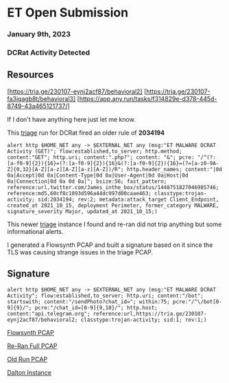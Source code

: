 # ET Open Submission
### January 9th, 2023
### DCRat Activity Detected


## Resources
[https://tria.ge/230107-eynj2acf87/behavioral2]
[https://tria.ge/230107-fa3jqagb8t/behavioral3]
[https://app.any.run/tasks/f314829e-d378-445d-8749-43a465121737/]

If I don't have anything here just let me know.

This [triage](https://tria.ge/230107-fa3jqagb8t/behavioral3) run for DCRat fired an older rule of **2034194**

```alert http $HOME_NET any -> $EXTERNAL_NET any (msg:"ET MALWARE DCRAT Activity (GET)"; flow:established,to_server; http.method; content:"GET"; http.uri; content:".php?"; content: "&"; pcre: "/^(?:[a-f0-9]{2}){16}=(?:[a-f0-9]{2}){16}&(?:[a-f0-9]{2}){16}=(?=[a-z0-9A-Z]{0,32}[A-Z][a-z][A-Z][a-z][A-Z])/R"; http.header_names; content:"|0d 0a|Accept|0d 0a|Content-Type|0d 0a|User-Agent|0d 0a|Host|0d 0a|Connection|0d 0a 0d 0a|"; bsize:56; fast_pattern; reference:url,twitter.com/James_inthe_box/status/1448751827046985746; reference:md5,60cf8c1093d596a44dc997d00caae463; classtype:trojan-activity; sid:2034194; rev:2; metadata:attack_target Client_Endpoint, created_at 2021_10_15, deployment Perimeter, former_category MALWARE, signature_severity Major, updated_at 2021_10_15;)```

This newer [triage](https://tria.ge/230107-eynj2acf87/behavioral2) instance I found and re-ran did not trip anything but some informational alerts.

I generated a Flowsynth PCAP and built a signature based on it since the TLS was causing strange issues in the triage PCAP.

## Signature

```alert http $HOME_NET any -> $EXTERNAL_NET any (msg:"ET MALWARE DCRAT Activity"; flow:established,to_server; http.uri; content:"/bot"; startswith; content:"/sendPhoto?chat_id="; within:75; pcre:"/^\/bot[0-9]{9}/"; pcre:"/chat_id=[0-9]{9,10}/"; http.host; content:"api.telegram.org"; reference:url,https://tria.ge/230107-eynj2acf87/behavioral2; classtype:trojan-activity; sid:1; rev:1;)```

[Flowsynth PCAP](flowsynth.pcap)

[Re-Ran Full PCAP](raran-full.pcapng)

[Old Run PCAP](old-run.pcapng)

[Dalton Instance](https://dalton.centraliowacybersec.com)
